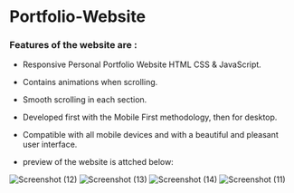 # Portfolio-Website

### Features of the website are :
- Responsive Personal Portfolio Website HTML CSS & JavaScript.
- Contains animations when scrolling.
- Smooth scrolling in each section.
- Developed first with the Mobile First methodology, then for desktop.
- Compatible with all mobile devices and with a beautiful and pleasant user interface.

- preview of the website is attched below: 

![Screenshot (12)](https://github.com/narmadagogineni/Portfolio-Website/assets/93468483/475a2447-a3a7-4ae9-a500-56f1be317712)
![Screenshot (13)](https://github.com/narmadagogineni/Portfolio-Website/assets/93468483/b2edfab6-b0d6-4456-80ef-db55fb2d7834)
![Screenshot (14)](https://github.com/narmadagogineni/Portfolio-Website/assets/93468483/5a4c76c9-11b3-4f9a-8f26-c28c44ad8ea2)
![Screenshot (11)](https://github.com/narmadagogineni/Portfolio-Website/assets/93468483/7c6dd302-5275-4216-a275-42f97991c2ed)
